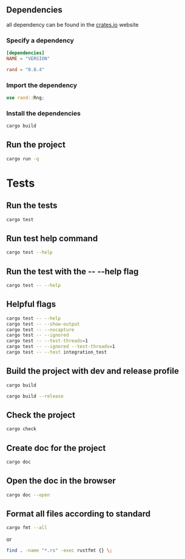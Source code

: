 ## Dependencies
all dependency can be found in the [crates.io](https://crates.io) website

### Specify a dependency
```toml
[dependencies]
NAME = "VERSION"

rand = "0.8.4"
```

### Import the dependency
```rust
use rand::Rng;
```

### Install the dependencies
```bash
cargo build
```

## Run the project
```bash
cargo run -q
```

# Tests
## Run the tests
```bash
cargo test
```

## Run test help command
```bash
cargo test --help
```

## Run the test with the -- --help flag
```bash
cargo test -- --help
```

## Helpful flags
```bash
cargo test -- --help
cargo test -- --show-output
cargo test -- --nocapture
cargo test -- --ignored
cargo test -- --test-threads=1
cargo test -- --ignored --test-threads=1
cargo test -- --test integration_test
```

## Build the project with dev and release profile
```bash
cargo build

cargo build --release
``` 

## Check the project
```bash
cargo check
```

## Create doc for the project
```bash
cargo doc
```

## Open the doc in the browser
```bash
cargo doc --open
```

## Format all files according to standard
```bash
cargo fmt --all
```
or
```bash
find . -name "*.rs" -exec rustfmt {} \; 
```
